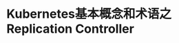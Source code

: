 Kubernetes基本概念和术语之Replication Controller
================================================================================
